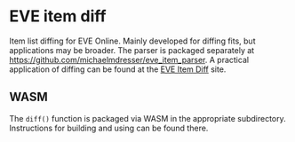 # EVE item diff

Item list diffing for EVE Online. Mainly developed for diffing fits, but
applications may be broader. The parser is packaged separately at
https://github.com/michaelmdresser/eve_item_parser. A practical application of
diffing can be found at the [EVE Item Diff](https://michaelmdresser.com/eve-item-diff.html) site.

## WASM

The `diff()` function is packaged via WASM in the appropriate subdirectory.
Instructions for building and using can be found there.
